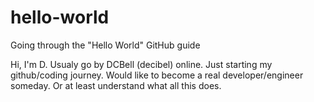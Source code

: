 # hello-world
Going through the "Hello World" GitHub guide

Hi, I'm D. Usualy go by DCBell (decibel) online. Just starting my github/coding journey. 
Would like to become a real developer/engineer someday. Or at least understand what all this does.
